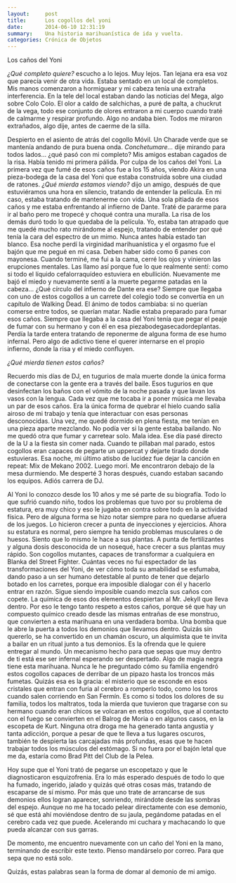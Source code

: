 ```yaml
---
layout:     post
title:      Los cogollos del yoni
date:       2014-06-10 12:31:19
summary:    Una historia marihuanística de ida y vuelta.
categories: Crónica de Objetos
---
```


Los caños del Yoni

*¿Qué completo quiere?* escucho a lo lejos. Muy lejos. Tan lejana era esa voz que parecía venir de otra vida. Estaba sentado en un local de completos. Mis manos comenzaron a hormiguear y mi cabeza tenía una extraña interferencia. En la tele del local estaban dando las noticias del Mega, algo sobre Colo Colo. El olor a caldo de salchichas, a puré de palta, a chuckrut de la vega, todo ese conjunto de olores entraron a mi cuerpo cuando traté de calmarme y respirar profundo. Algo no andaba bien. Todos me miraron extrañados, algo dije, antes de caerme de la silla.

Despierto en el asiento de atrás del cogollo Móvil. Un Charade verde que se mantenía andando de pura buena onda. *Conchetumare…* dije mirando para todos lados… ¿qué pasó con mi completo? Mis amigos estaban cagados de la risa. Había tenido mi primera pálida. Por culpa de los caños del Yoni. La primera vez que fumé de esos caños fue a los 15 años, viendo Akira en una pieza-bodega de la casa del Yoni que estaba construida sobre una ciudad de ratones. *¿Qué mierda estamos viendo?* dijo un amigo, después de que estuviéramos una hora en silencio, tratando de entender la película. En mi caso, estaba tratando de mantenerme con vida. Una sola pitiada de esos caños y me estaba enfrentando al infierno de Dante. Traté de pararme para ir al baño pero me tropecé y choqué contra una muralla. La risa de los demás duró todo lo que quedaba de la película. Yo, estaba tan atrapado que me quedé mucho rato mirándome al espejo, tratando de entender por qué tenía la cara del espectro de un mimo. Nunca antes había estado tan blanco. Esa noche perdí la virginidad marihuanística y el orgasmo fue el bajón que me pegué en mi casa. Deben haber sido como 6 panes con mayonesa. Cuando terminé, me fui a la cama, cerré los ojos y vinieron las erupciones mentales. Las llamo así porque fue lo que realmente sentí: como si todo el líquido cefalorraquídeo estuviera en ebullición. Nuevamente me bajó el miedo y nuevamente sentí a la muerte pegarme patadas en la cabeza… ¿Qué círculo del infierno de Dante era ese? Siempre que llegaba con uno de estos cogollos a un carrete del colegio todo se convertía en un capítulo de Walking Dead. El ánimo de todos cambiaba: si no querían comerse entre todos, se querían matar. Nadie estaba preparado para fumar esos caños. Siempre que llegaba a la casa del Yoni tenía que pegar el peaje de fumar con su hermano y con él en esa piezabodegasecadordeplantas. Perdía la tarde entera tratando de reponerme de alguna forma de ese humo infernal. Pero algo de adictivo tiene el querer internarse en el propio infierno, donde la risa y el miedo confluyen.

*¿Qué mierda tienen estos caños?*

Recuerdo mis días de DJ, en tugurios de mala muerte donde la única forma de conectarse con la gente era a través del baile. Esos tugurios en que desinfectan los baños con el vómito de la noche pasada y que lavan los vasos con la lengua. Cada vez que me tocaba ir a poner música me llevaba un par de esos caños. Era la única forma de quebrar el hielo cuando salía airoso de mi trabajo y tenía que interactuar con esas personas desconocidas. Una vez, me quedé dormido en plena fiesta, me tenían en una pieza aparte mezclando. No podía ver si la gente estaba bailando. No me quedó otra que fumar y carretear solo. Mala idea. Ese día pasé directo de la U a la fiesta sin comer nada. Cuando te pillaban mal parado, estos cogollos eran capaces de pegarte un uppercat y dejarte tirado donde estuvieras. Esa noche, mi último atisbo de lucidez fue dejar la canción en repeat: Mix de Mekano 2002. Luego morí. Me encontraron debajo de la mesa durmiendo. Me desperté 3 horas después, cuando estaban sacando los equipos. Adiós carrera de DJ.

Al Yoni lo conozco desde los 10 años y me sé parte de su biografía. Todo lo que sufrió cuando niño, todos los problemas que tuvo por su problema de estatura, era muy chico y eso le jugaba en contra sobre todo en la actividad física. Pero de alguna forma se hizo notar siempre para no quedarse afuera de los juegos. Lo hicieron crecer a punta de inyecciones y ejercicios. Ahora su estatura es normal, pero siempre ha tenido problemas musculares o de huesos. Siento que lo mismo le hace a sus plantas. A punta de fertilizantes y alguna dosis desconocida de un nosequé, hace crecer a sus plantas muy rápido. Son cogollos mutantes, capaces de transformar a cualquiera en Blanka del Street Fighter. Cuántas veces no fui espectador de las transformaciones del Yoni, de ver cómo toda su amabilidad se esfumaba, dando paso a un ser humano detestable al punto de tener que dejarlo botado en los carretes, porque era imposible dialogar con él y hacerlo entrar en razón. Sigue siendo imposible cuando mezcla sus caños con copete. La química de esos dos elementos despiertan al Mr. Jekyll que lleva dentro. Por eso le tengo tanto respeto a estos caños, porque sé que hay un compuesto químico creado desde las mismas entrañas de ese monstruo, que convierten a esta marihuana en una verdadera bomba. Una bomba que le abre la puerta a todos los demonios que llevamos dentro. Quizás sin quererlo, se ha convertido en un chamán oscuro, un alquimista que te invita a bailar en un ritual junto a tus demonios. Es la ofrenda que le quiere entregar al mundo. Un mecanismo hecho para que sepas que muy dentro de ti está ese ser infernal esperando ser despertado. Algo de magia negra tiene esta marihuana. Nunca le he preguntado cómo su familia engendró estos cogollos capaces de derribar de un pipazo hasta los troncos más fumetas. Quizás esa es la gracia: el misterio que se esconde en esos cristales que entran con furia al cerebro a romperlo todo, como los toros cuando salen corriendo en San Fermín. Es como si todos los dolores de su familia, todos los maltratos, toda la mierda que tuvieron que tragarse con su hermano cuando eran chicos se volcaran en estos cogollos, que al contacto con el fuego se convierten en el Balrog de Moria o en algunos casos, en la escopeta de Kurt. Ninguna otra droga me ha generado tanta angustia y tanta adicción, porque a pesar de que te lleva a tus lugares oscuros, también te despierta las carcajadas más profundas, esas que te hacen trabajar todos los músculos del estómago. Si no fuera por el bajón letal que me da, estaría como Brad Pitt del Club de la Pelea.

Hoy supe que el Yoni trató de pegarse un escopetazo y que le diagnosticaron esquizofrenia. Era lo más esperado después de todo lo que ha fumado, ingerido, jalado y quizás qué otras cosas más, tratando de escaparse de sí mismo. Por más que uno trate de arrancarse de sus demonios ellos logran aparecer, sonriendo, mirándote desde las sombras del espejo. Aunque no me ha tocado pelear directamente con ese demonio, sé que está ahí moviéndose dentro de su jaula, pegándome patadas en el cerebro cada vez que puede. Acelerando mi cuchara y machacando lo que pueda alcanzar con sus garras.

De momento, me encuentro nuevamente con un caño del Yoni en la mano, terminando de escribir este texto. Pienso mandárselo por correo. Para que sepa que no está solo.

Quizás, estas palabras sean la forma de domar al demonio de mi amigo.
